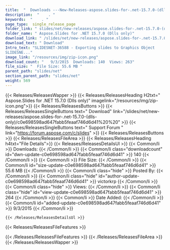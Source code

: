 ```yaml
---
title:  "  Downloads ---New-Releases-aspose.slides-for-.net-15.7.0-(dlls-only) . " 
description:  "    . " 
keywords:  "    . " 
page_type:  single_release_page
folder_link: " slides/net/new-releases/aspose.slides-for-.net-15.7.0-(dlls-only)/"
folder_name: " Aspose.Slides for .NET 15.7.0 (Dlls only)"
download_link: " /slides/net/new-releases/aspose.slides-for-.net-15.7.0-(dlls-only)/c0e698598ad647fabb5feaaf746d6d41"
download_text: " Download"
Intro_text: "SLIDESNET-36588 - Exporting slides to Graphics Object
SLIDESNE..."
image_link: "/resources/img/zip-icon.png"
download_count: "   9/3/2015  Downloads: 140  Views: 263"
file_size: "  File Size: 55.6 MB "
parent_path: "slides/net"
section_parent_path: "slides/net"
weight: 569
---
```


{{< Releases/ReleasesWapper >}}
  {{< Releases/ReleasesHeading H2txt=" Aspose.Slides for .NET 15.7.0 (Dlls only)" imagelink="/resources/img/zip-icon.png">}}
  {{< Releases/ReleasesButtons >}}
    {{< Releases/ReleasesSingleButtons text=" Download" link="/slides/net/new-releases/aspose.slides-for-.net-15.7.0-(dlls-only)/c0e698598ad647fabb5feaaf746d6d41%20%20" >}}
    {{< Releases/ReleasesSingleButtons text=" Support Forum " link="https://forum.aspose.com/c/slides" >}}
  {{< Releases/ReleasesButtons >}}
  {{< Releases/ReleasesFileArea >}}
    {{< Releases/ReleasesHeading h4txt="File Details">}}
    {{< Releases/ReleasesDetailsUl >}}
            {{< Common/li  >}} Downloads: {{< /Common/li >}} 
      {{< Common/li class="downloadcount" id="dwn-update-c0e698598ad647fabb5feaaf746d6d41" >}} 140 {{< /Common/li >}} 
      {{< Common/li  >}} File Size: {{< /Common/li >}} 
      {{< Common/li id="size-update-c0e698598ad647fabb5feaaf746d6d41" >}} 55.6 MB {{< /Common/li >}} 
      {{< Common/li  class="hide" >}} Posted By: {{< /Common/li >}} 
      {{< Common/li class="hide" id="author-update-c0e698598ad647fabb5feaaf746d6d41" >}} victorkrp {{< /Common/li >}} 
      {{< Common/li class="hide"  >}} Views: {{< /Common/li >}} 
      {{< Common/li class="hide" id="view-update-c0e698598ad647fabb5feaaf746d6d41" >}} 264 {{< /Common/li >}} 
      {{< Common/li  >}} Date Added: {{< /Common/li >}} 
      {{< Common/li id="added-update-c0e698598ad647fabb5feaaf746d6d41" >}} 9/3/2015 {{< /Common/li >}} 

    {{< /Releases/ReleasesDetailsUl >}}

  {{< Releases/ReleasesFileFeatures >}}
      
  {{< /Releases/ReleasesFileFeatures >}}
 {{< /Releases/ReleasesFileArea >}}
{{< /Releases/ReleasesWapper >}}



